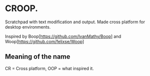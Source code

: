 # CROOP.
Scratchpad with text modification and output. Made cross platform for desktop environments. 

Inspired by Boop[https://github.com/IvanMathy/Boop] and Woop[https://github.com/felixse/Woop]

## Meaning of the name
CR = Cross platform, OOP = what inspired it.
